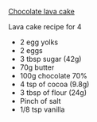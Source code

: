[Chocolate lava cake](http://allrecipes.com/recipe/219964/chef-johns-chocolate-lava-cake/)

Lava cake recipe for 4 
- 2 egg yolks 
- 2 eggs
- 3 tbsp sugar (42g)
- 70g butter 
- 100g chocolate 70%
- 4 tsp of cocoa (9.8g)
- 3 tbsp of flour (24g)
- Pinch of salt 
- 1/8 tsp vanilla
